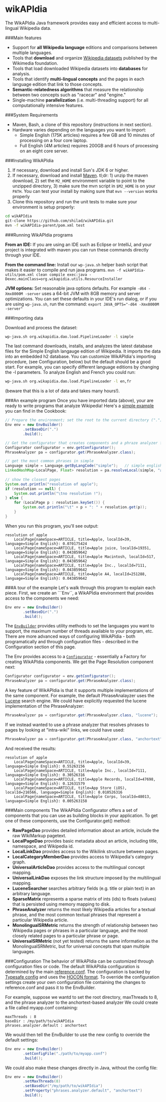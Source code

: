 wikAPIdia
=====
The WikAPIdia Java framework provides easy and efficient access to multi-lingual Wikipedia data.

###Main features
* Support for **all Wikipedia language** editions and comparisons between multiple languages.
* Tools that **download** and organize [Wikipedia datasets](http://en.wikipedia.org/wiki/Wikipedia:Database_download) published by the Wikimedia foundation.
* Tools that load downloaded Wikipedia datasets into **databases** for analysis.
* Tools that identify **multi-lingual concepts** and the pages in each language edition that link to those concepts.
* **Semantic-relatedness algorithms** that measure the relationship between two concepts such as "racecar" and "engine."
* Single-machine **parallelization** (i.e. multi-threading support) for all computationally intensive features.

###System Requirements
* Maven, Bash, a clone of this repository (instructions in next section).
* Hardware varies depending on the languages you want to import:
  * Simple English (175K articles) requires a few GB and 10 minutes of processing on a four core laptop.
  * Full English (4M articles) requires 200GB and 6 hours of processing on an eight core server.

###Installing WikAPIdia

1. If necessary, download and install Sun's JDK 6 or higher.
2. If necessary, download and install [Maven](http://maven.apache.org/download.cgi). tl;dr: 1) unzip the maven download, 2) set the `M2_HOME` environment variable to point to the unzipped directory, 3) make sure the mvn script in `$M2_HOME` is on your `PATH`. You can test your install by making sure that `mvn --version` works properly
3. Clone this repository and run the unit tests to make sure your environment is setup properly:

```bash
cd wikAPIdia
git-clone https://github.com/shilad/wikAPIdia.git
mvn -f wikAPIdia-parent/pom.xml test
```

###Running WikAPIdia programs

**From an IDE:** If you are using an IDE such as Eclipse or IntelliJ, and your project is integrated with maven you can run these commands directly through your IDE.

**From the command line:** Install our `wp-java.sh` helper bash script that makes it easier to compile and run java programs. `mvn -f wikAPIdia-utils/pom.xml clean compile exec:java -Dexec.mainClass=org.wikapidia.utils.ResourceInstaller`

**JVM options:** Set reasonable java options defaults. For example `-d64 -Xmx8000M -server` uses a 64-bit JVM with 8GB memory and server optimizations. You can set these defaults in your IDE's run dialog, or if you are using `wp-java.sh`, run the command: `export JAVA_OPTS="-d64 -Xmx8000M -server"`

###Importing data

Download and process the dataset:

```bash
wp-java.sh org.wikapidia.dao.load.PipelineLoader -l simple
```


The last command downloads, installs, and analyzes the latest database files for the Simple English langauge edition of Wikipedia. It imports the data into an embedded h2 database. You can customize WikAPIdia's importing procedure, (see Configuration, below) but the default should be a good start. For example, you can specify different language editions by changing the -l parameters. To analyze English and French you could run: 

```bash
wp-java.sh org.wikapidia.dao.load.PipelineLoader -l en,fr
``` 
(beware that this is a lot of data and takes many hours!).


###An example program
Once you have imported data (above), your are ready to write programs that analyze Wikipedia!
Here's a [simple example](https://github.com/shilad/wikAPIdia/blob/master/wikAPIdia-cookbook/src/main/java/org/wikapidia/phrases/cookbook/ResolveExample.java) you can find in the Cookbook:

```java
// Prepare the environment; set the root to the current directory (".").
Env env = new EnvBuilder()
        .setBaseDir(".")
        .build();

// Get the configurator that creates components and a phraze analyzer from it 
Configurator configurator = env.getConfigurator();
PhraseAnalyzer pa = configurator.get(PhraseAnalyzer.class);

// get the most common phrases in simple  
Language simple = Language.getByLangCode("simple");   // simple english 
LinkedHashMap<LocalPage, Float> resolution = pa.resolveLocal(simple, "apple", 5);
        
// show the closest pages
System.out.println("resolution of apple");
if (resolution == null) { 
    System.out.println("\tno resolution !");
} else {
    for (LocalPage p : resolution.keySet()) {
        System.out.println("\t" + p + ": " + resolution.get(p));
    }       
} 
```

When you run this program, you'll see output:

```text
resolution of apple
	LocalPage{nameSpace=ARTICLE, title=Apple, localId=39, language=Simple English}: 0.070175424
	LocalPage{nameSpace=ARTICLE, title=Apple juice, localId=19351, language=Simple English}: 0.043859642
	LocalPage{nameSpace=ARTICLE, title=Apple Macintosh, localId=517, language=Simple English}: 0.043859642
	LocalPage{nameSpace=ARTICLE, title=Apple Inc., localId=7111, language=Simple English}: 0.043859642
	LocalPage{nameSpace=ARTICLE, title=Apple A4, localId=251288, language=Simple English}: 0.043859642
```

###A tour of the example
Let's walk through this program to explain each piece. 
First, we create an ```Env``, a WikAPIdia environment that provides access to the components we need:
```java
Env env = new EnvBuilder()
        .setBaseDir(".")
        .build();
```
The [```EnvBuilder```](wikAPIdia-core/src/main/java/org/wikapidia/core/cmd/EnvBuilder.java) 
provides utility methods to set the languages you want to support, the maximum number of threads available to your program, etc.
There are more advanced ways of configuring WikAPIdia - both programatically and through configuration files - described in the Configuration section of this page.

The Env provides access to a 
[```Configurator```](wikAPIdia-utils/src/main/java/org/wikapidia/conf/Configurator.java) -
essentially a Factory for creating WikAPIdia components. We get the Page Resolution component next:
```java
Configurator configurator = env.getConfigurator();
PhraseAnalyzer pa = configurator.get(PhraseAnalyzer.class);
```

A key feature of WikAPIdia is that it supports multiple implementations of the same component. 
For example, the default PhraseAnalayzer uses the [Lucene](http://lucene.apache.org/) search engine. 
We could have explicitly requested the lucene implementation of the PhraseAnalyzer:
```java
PhraseAnalyzer pa = configurator.get(PhraseAnalyzer.class, "lucene");
```
If we instead wanted to use a phrase analyzer that resolves phrases to pages by looking at "intra-wiki" links, we could have used:
```java
PhraseAnalyzer pa = configurator.get(PhraseAnalyzer.class, "anchortext");
```
And received the results:
```text
resolution of apple
	LocalPage{nameSpace=ARTICLE, title=Apple, localId=39, language=Simple English}: 0.55263156
	LocalPage{nameSpace=ARTICLE, title=Apple Inc., localId=7111, language=Simple English}: 0.30526316
	LocalPage{nameSpace=ARTICLE, title=Apple Records, localId=47698, language=Simple English}: 0.12631579
	LocalPage{nameSpace=ARTICLE, title=App Store (iOS), localId=216566, language=Simple English}: 0.010526316
	LocalPage{nameSpace=ARTICLE, title=Apple Corps, localId=48013, language=Simple English}: 0.005263158
```

###Main components
The WikAPIdia Configurator offers a set of components that you can use as building blocks in your application.
To get one of these components, use the Configurator.get() method:
* **RawPageDao** provides detailed information about an article, include the raw WIkiMarkup pagetext.
* **LocalPageDao** provides basic metadata about an article, including title, namespace, and Wikipedia id.
* **LocalLinkDao** provides access to the Wikilink structure between pages.
* **LocalCategoryMemberDao** provides access to Wikipedia's category graph.
* **UniversalArticleDao** provides access to the multilingual concept mapping.
* **UniversalLinkDao** exposes the link structure imposed by the multilingual mapping.
* **LuceneSearcher** searches arbitrary fields (e.g. title or plain text) in an arbitrary language.
* **SparseMatrix** represents a sparse matrix of ints (ids) to floats (values) that is persisted using memory mapping to disk.
* **PhraseAnalyzer** returns the most likely Wikipedia articles for a textual phrase, and the most common textual phrases that represent a particular Wikipedia article.
* **MonolingualSRMetric** returns the strength of relationship between two Wikipedia pages or phrases in a particular language, and the most closely related pages to a particular phrase or page.
* **UniversalSRMetric** (not yet tested) returns the same information as the MonolingualSRMetric, but for universal concepts that span multiple languages.

###Configuration
The behavior of WikAPIdia can be customized through configuration files or code.
The default WikAPIdia configuration is determined by the main [reference.conf](wikAPIdia-core/src/main/resources/reference.conf).
The configuration is backed by [Typesafe config](https://github.com/typesafehub/config) and uses the [HOCON format](https://github.com/typesafehub/config/blob/master/HOCON.md).
To override the configuration settings create your own configuration file containing the changes to reference.conf and pass it to the EnvBuilder.

For example, suppose we wantd to set the root directory, maxThreads to 8, and the phrase analyzer to the anchortext-based analyzer
We could create a file called myapp.conf containing:
```text
maxThreads : 8
baseDir : /my/path/to/wikAPIdia
phrases.analyzer.default : anchortext
```
We would then tell the EnvBuilder to use the new config to override the default settings:
```java
Env env = new EnvBuilder()
        .setConfigFile("./path/to/myapp.conf")
        .build();
```
We could also make these changes directly in Java, without the config file:
```java
Env env = new EnvBuilder()
        .setMaxThreads(8)
        .setBaseDir("/my/path/to/wikAPIdia")
        .setProperty("phrases.analyzer.default", "anchortext")
        .build();
```
